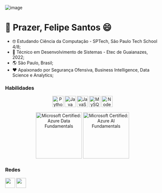 ![image](https://github.com/FelipeSantos-cco/FelipeSantos-cco/assets/125617308/e1a0b108-9077-4c1f-9801-36280b6b6307)

👋 Prazer, Felipe Santos 😄
==============================


* 🤓 Estudando Ciência da Computação - SPTech, São Paulo Tech School 4/8;
* 🤖 Técnico em Desenvolvimento de Sistemas - Etec de Guaianazes, 2022;
* 🌎 São Paulo, Brasil;
* ❤️ Apaixonado por Segurança Ofensiva, Business Intelligence, Data Science e Analytics;

### Habilidades

<p align="center">
<a href="https://www.python.org/" target="_blank" rel="noreferrer"><img src="https://raw.githubusercontent.com/danielcranney/readme-generator/main/public/icons/skills/python-colored.svg" width="36" height="36" alt="Python" /></a>
<a href="https://www.oracle.com/java/" target="_blank" rel="noreferrer"><img src="https://raw.githubusercontent.com/danielcranney/readme-generator/main/public/icons/skills/java-colored.svg" width="36" height="36" alt="Java" /></a>
<a href="https://developer.mozilla.org/en-US/docs/Web/JavaScript" target="_blank" rel="noreferrer"><img src="https://raw.githubusercontent.com/danielcranney/readme-generator/main/public/icons/skills/javascript-colored.svg" width="36" height="36" alt="JavaScript" /></a>
<a href="https://www.mysql.com/" target="_blank" rel="noreferrer"><img src="https://raw.githubusercontent.com/danielcranney/readme-generator/main/public/icons/skills/mysql-colored.svg" width="36" height="36" alt="MySQL" /></a>
<a href="https://nodejs.org/pt-br" target="_blank" rel="noreferrer"><img src="https://raw.githubusercontent.com/danielcranney/readme-generator/main/public/icons/skills/nodejs-colored.svg" width="36" height="36" alt="Node JS" /></a>
</p>

<p align="center">
<a href="https://www.credly.com/badges/1b533ff8-529a-4fa1-8a32-989f5eba6d63" target="_blank" rel="noreferrer"><img src="https://images.credly.com/size/340x340/images/70eb1e3f-d4de-4377-a062-b20fb29594ea/azure-data-fundamentals-600x600.png" width="150" height="150" alt="Microsoft Certified: Azure Data Fundamentals" /></a>
<a href="https://www.credly.com/badges/62724d82-b553-4319-8be1-cd06b0b9cc96" target="_blank" rel="noreferrer"><img src="https://images.credly.com/size/340x340/images/4136ced8-75d5-4afb-8677-40b6236e2672/azure-ai-fundamentals-600x600.png" width="150" height="150" alt="Microsoft Certified: Azure AI Fundamentals" /></a>
</p>

### Redes

<p align="left"><a href="https://www.linkedin.com/in/felipesco" target="_blank" rel="noreferrer"><img src="https://raw.githubusercontent.com/danielcranney/readme-generator/main/public/icons/socials/linkedin.svg" width="32" height="32" /></a> <a href="http://www.medium.com/@felipesco" target="_blank" rel="noreferrer"><img src="https://raw.githubusercontent.com/danielcranney/readme-generator/main/public/icons/socials/medium.svg" width="32" height="32" /></a></p>
